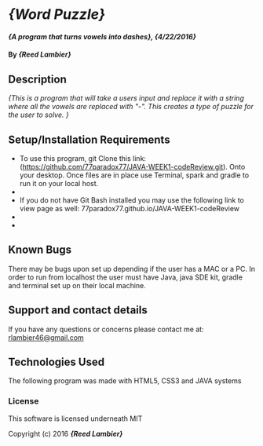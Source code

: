 # _{Word Puzzle}_

#### _{A program that turns vowels into dashes}, {4/22/2016}_

#### By _**{Reed Lambier}**_

## Description

_{This is a program that will take a users input and replace it with a string where all the vowels are replaced with "-". This creates a type of puzzle for the user to solve. }_

## Setup/Installation Requirements

* To use this program, git Clone this link: (https://github.com/77paradox77/JAVA-WEEK1-codeReview.git). Onto your desktop. Once files are in place use Terminal, spark and gradle to run it on your local host.
*  
*  If you do not have Git Bash installed you may use the following link to view page as well: 77paradox77.github.io/JAVA-WEEK1-codeReview
*  
*  

## Known Bugs

There may be bugs upon set up depending if the user has a MAC or a PC. In order to run from localhost the user must have Java, java SDE kit, gradle and terminal set up on their local machine.

## Support and contact details

If you have any questions or concerns please contact me at: rlambier46@gmail.com

## Technologies Used

The following program was made with HTML5, CSS3 and JAVA systems

### License

This software is licensed underneath MIT

Copyright (c) 2016 **_{Reed Lambier}_**
